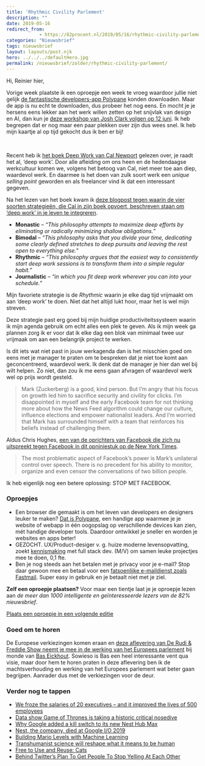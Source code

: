 ```yaml
---
title: 'Rhythmic Civility Parlement'
description: ""
date: 2019-05-16
redirect_from: 
            - https://82procent.nl/2019/05/16/rhythmic-civility-parlement/
categories: "Nieuwsbrief"
tags: nieuwsbrief	
layout: layouts/post.njk
hero: ../../../defaultHero.jpg
permalink: /nieuwsbrief/zolder/rhythmic-civility-parlement/
---
```

Hi, Reinier hier,

Vorige week plaatste ik een oproepje een week te vroeg waardoor jullie niet gelijk [de fantastische developers-app Polypane](https://polypane.rocks) konden downloaden. Maar de app is nu echt te downloaden, dus probeer het nog eens. En mocht je je hersens eens lekker aan het werk willen zetten op het snijvlak van design en AI, dan kun je [deze workshop van Josh Clark volgen op 12 juni](https://academy.frozenrockets.nl/workshop/ux-design-for-ml-and-ai-12-june). Ik heb begrepen dat er nog maar een paar plekken over zijn dus wees snel. Ik heb mijn kaartje al op tijd gekocht dus ik ben er bij!

‍

Recent heb ik [het boek Deep Work van Cal Newport](https://www.goodreads.com/book/show/25744928-deep-work) gelezen over, je raadt het al, ‘deep work’. Door alle afleiding om ons heen en de hedendaagse werkcultuur komen we, volgens het betoog van Cal, niet meer toe aan diep, waardevol werk. En daarmee is het doen van zulk soort werk een _unique selling point_ geworden en als freelancer vind ik dat een interessant gegeven.

Na het lezen van het boek kwam ik [deze blogpost tegen waarin de vier soorten strategieën, die Cal in zijn boek opvoert, beschreven staan om ‘deep work’ in je leven te integreren](https://medium.com/the-mission/4-strategies-to-produce-deep-meaningful-work-d9aafc3d32e3).

- **Monastic** – _“This philosophy attempts to maximize deep efforts by eliminating or radically minimizing shallow obligations.”_
- **Bimodal** – _“This philosophy asks that you divide your time, dedicating some clearly defined stretches to deep pursuits and leaving the rest open to everything else.”_
- **Rhythmic** – _“This philosophy argues that the easiest way to consistently start deep work sessions is to transform them into a simple regular habit.”_
- **Journalistic** – _“in which you fit deep work wherever you can into your schedule.”_

Mijn favoriete strategie is de _Rhythmic_ waarin je elke dag tijd vrijmaakt om aan ‘deep work’ te doen. Niet dat het altijd lukt hoor, maar het is wel mijn streven.

Deze strategie past erg goed bij mijn huidige productiviteitssysteem waarin ik mijn agenda gebruik om echt alles een plek te geven. Als ik mijn week ga plannen zorg ik er voor dat ik elke dag een blok van minimaal twee uur vrijmaak om aan een belangrijk project te werken.

Is dit iets wat niet past in jouw werkagenda dan is het misschien goed om eens met je manager te praten om te bespreken dat je niet toe komt aan geconcentreerd, waardevol werk. Ik denk dat de manager je hier dan wel bij wilt helpen. Zo niet, dan zou ik me eens gaan afvragen of waardevol werk wel op prijs wordt gesteld.

> Mark (Zuckerberg) is a good, kind person. But I’m angry that his focus on growth led him to sacrifice security and civility for clicks. I’m disappointed in myself and the early Facebook team for not thinking more about how the News Feed algorithm could change our culture, influence elections and empower nationalist leaders. And I’m worried that Mark has surrounded himself with a team that reinforces his beliefs instead of challenging them.

Aldus Chris Hughes, [een van de oprichters van Facebook die zich nu uitspreekt tegen Facebook in dit opniniestuk op de New York Times](https://www.nytimes.com/2019/05/09/opinion/sunday/chris-hughes-facebook-zuckerberg.html).

> The most problematic aspect of Facebook’s power is Mark’s unilateral control over speech. There is no precedent for his ability to monitor, organize and even censor the conversations of two billion people.

Ik heb eigenlijk nog een betere oplossing: STOP MET FACEBOOK.

### Oproepjes

- Een browser die gemaakt is om het leven van developers en designers leuker te maken? [Dat is Polypane](https://polypane.rocks), een handige app waarmee je je website of webapp in één oogopslag op verschillende devices kan zien, mét handige developer tools. Daardoor ontwikkel je sneller en worden je websites en apps beter!
- GEZOCHT. UX/Product-desiger v. g. huize moderne levensopvatting, zoekt [kennismaking](<mailto:learn@designforlife.nl" title="Mail naar Franke>) met full stack dev. (M/V) om samen leuke projectjes mee te doen, 0,1 fte.
- Ben je nog steeds aan het betalen met je privacy voor je e-mail? Stop daar gewoon mee en betaal voor een [fatsoenlijke e-maildienst zoals Fastmail](https://www.fastmail.com/?STKI=16948328). Super easy in gebruik en je betaalt niet met je ziel.

**Zelf een oproepje plaatsen?** Voor maar een tientje laat je je oproepje lezen aan _de meer dan 1000 intelligente en geïnteresseerde lezers van de 82% nieuwsbrief_.

[Plaats een oproepje in een volgende editie](https://forms.82procent.nl)

### Goed om te horen

De Europese verkiezingen komen eraan en [deze aflevering van De Rudi & Freddie Show neemt je mee in de werking van het Europees parlement](https://soundcloud.com/de-correspondent/de-rudi-freddie-show-de-effectiefste-politicus-van-nederland-en-vrijwel-niemand-die-hem-kent) bij monde van [Bas Eickhout](https://nl.wikipedia.org/wiki/Bas_Eickhout). Sowieso is Bas een heel interessante vent qua visie, maar door hem te horen praten in deze aflevering ben ik de machtsverhouding en werking van het Europees parlement wat beter gaan begrijpen. Aanrader dus met de verkiezingen voor de deur.

### Verder nog te tappen

- [We froze the salaries of 20 executives – and it improved the lives of 500 employees](https://www.theguardian.com/commentisfree/2019/may/15/executive-pay-salaries-carecentrix-senior-team-employees)
- [Data show Game of Thrones is taking a historic critical nosedive](https://qz.com/quartzy/1618479/data-show-game-of-thrones-is-taking-a-historic-critical-nosedive/?ref=hvper.com&utm_source=hvper.com&utm_medium=website)
- [Why Google added a kill switch to its new Nest Hub Max](https://www.fastcompany.com/90349731/the-hardware-trend-google-amazon-and-apple-are-throwing-their-weight-behind)
- [Nest, the company, died at Google I/O 2019](https://arstechnica.com/gadgets/2019/05/nest-the-company-died-at-google-io-2019/)
- [Building Mario Levels with Machine Learning](https://www.youtube.com/watch?v=U-CDQtIJ8eg)
- [Transhumanist science will reshape what it means to be human](https://qz.com/1616187/transhumanist-science-will-reshape-what-it-means-to-be-human/?ref=hvper.com&utm_source=hvper.com&utm_medium=website)
- [Free to Use and Reuse: Cats](https://www.loc.gov/free-to-use/cats)
- [Behind Twitter’s Plan To Get People To Stop Yelling At Each Other](https://www.buzzfeednews.com/article/nicolenguyen/behind-twitters-plan-to-get-people-to-stop-yelling-at-each)
